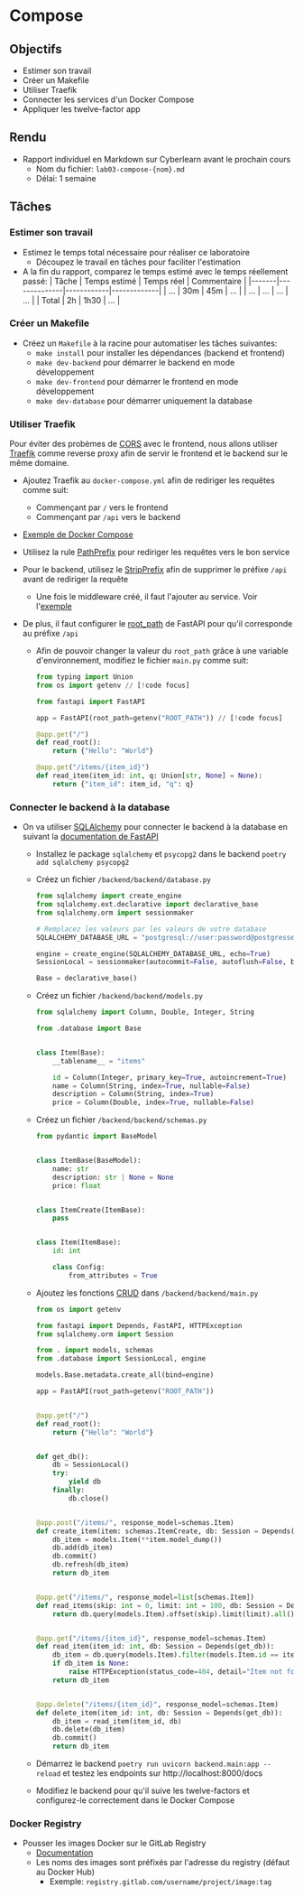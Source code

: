 # Compose

## Objectifs

- Estimer son travail
- Créer un Makefile
- Utiliser Traefik
- Connecter les services d'un Docker Compose
- Appliquer les twelve-factor app

## Rendu

- Rapport individuel en Markdown sur Cyberlearn avant le prochain cours
  - Nom du fichier: `lab03-compose-{nom}.md`
  - Délai: 1 semaine

## Tâches

### Estimer son travail

- Estimez le temps total nécessaire pour réaliser ce laboratoire
  - Découpez le travail en tâches pour faciliter l'estimation
- A la fin du rapport, comparez le temps estimé avec le temps réellement passé:
  | Tâche | Temps estimé | Temps réel | Commentaire |
  |-------|--------------|------------|-------------|
  | ... | 30m | 45m | ... |
  | ... | ... | ... | ... |
  | Total | 2h | 1h30 | ... |

### Créer un Makefile

- Créez un `Makefile` à la racine pour automatiser les tâches suivantes:
  - `make install` pour installer les dépendances (backend et frontend)
  - `make dev-backend` pour démarrer le backend en mode développement
  - `make dev-frontend` pour démarrer le frontend en mode développement
  - `make dev-database` pour démarrer uniquement la database

### Utiliser Traefik

Pour éviter des probèmes de [CORS](https://developer.mozilla.org/fr/docs/Web/HTTP/CORS) avec le frontend, nous allons utiliser [Traefik](https://doc.traefik.io/traefik/) comme reverse proxy afin de servir le frontend et le backend sur le même domaine.

- Ajoutez Traefik au `docker-compose.yml` afin de rediriger les requêtes comme suit:
  - Commençant par `/` vers le frontend
  - Commençant par `/api` vers le backend
- [Exemple de Docker Compose](https://doc.traefik.io/traefik/user-guides/docker-compose/basic-example/)
- Utilisez la rule [PathPrefix](https://doc.traefik.io/traefik/routing/routers/#rule) pour rediriger les requêtes vers le bon service
- Pour le backend, utilisez le [StripPrefix](https://doc.traefik.io/traefik/middlewares/http/stripprefix/) afin de supprimer le préfixe `/api` avant de rediriger la requête
  - Une fois le middleware créé, il faut l'ajouter au service. Voir l'[exemple](https://doc.traefik.io/traefik/middlewares/http/overview/#configuration-example)
- De plus, il faut configurer le [root_path](https://fastapi.tiangolo.com/advanced/behind-a-proxy/) de FastAPI pour qu'il corresponde au préfixe `/api`

  - Afin de pouvoir changer la valeur du `root_path` grâce à une variable d'environnement, modifiez le fichier `main.py` comme suit:

    ```python
    from typing import Union
    from os import getenv // [!code focus]

    from fastapi import FastAPI

    app = FastAPI(root_path=getenv("ROOT_PATH")) // [!code focus]

    @app.get("/")
    def read_root():
        return {"Hello": "World"}

    @app.get("/items/{item_id}")
    def read_item(item_id: int, q: Union[str, None] = None):
        return {"item_id": item_id, "q": q}
    ```

### Connecter le backend à la database

- On va utiliser [SQLAlchemy](https://www.sqlalchemy.org/) pour connecter le backend à la database en suivant la [documentation de FastAPI](https://fastapi.tiangolo.com/tutorial/sql-databases/)

  - Installez le package `sqlalchemy` et `psycopg2` dans le backend
    `poetry add sqlalchemy psycopg2`
  - Créez un fichier `/backend/backend/database.py`

    ```python
    from sqlalchemy import create_engine
    from sqlalchemy.ext.declarative import declarative_base
    from sqlalchemy.orm import sessionmaker

    # Remplacez les valeurs par les valeurs de votre database
    SQLALCHEMY_DATABASE_URL = "postgresql://user:password@postgresserver/db"

    engine = create_engine(SQLALCHEMY_DATABASE_URL, echo=True)
    SessionLocal = sessionmaker(autocommit=False, autoflush=False, bind=engine)

    Base = declarative_base()
    ```

  - Créez un fichier `/backend/backend/models.py`

    ```python
    from sqlalchemy import Column, Double, Integer, String

    from .database import Base


    class Item(Base):
        __tablename__ = "items"

        id = Column(Integer, primary_key=True, autoincrement=True)
        name = Column(String, index=True, nullable=False)
        description = Column(String, index=True)
        price = Column(Double, index=True, nullable=False)
    ```

  - Créez un fichier `/backend/backend/schemas.py`

    ```python
    from pydantic import BaseModel


    class ItemBase(BaseModel):
        name: str
        description: str | None = None
        price: float


    class ItemCreate(ItemBase):
        pass


    class Item(ItemBase):
        id: int

        class Config:
            from_attributes = True
    ```

  - Ajoutez les fonctions [CRUD](https://developer.mozilla.org/fr/docs/Glossary/CRUD) dans `/backend/backend/main.py`

    ```python
    from os import getenv

    from fastapi import Depends, FastAPI, HTTPException
    from sqlalchemy.orm import Session

    from . import models, schemas
    from .database import SessionLocal, engine

    models.Base.metadata.create_all(bind=engine)

    app = FastAPI(root_path=getenv("ROOT_PATH"))


    @app.get("/")
    def read_root():
        return {"Hello": "World"}


    def get_db():
        db = SessionLocal()
        try:
            yield db
        finally:
            db.close()


    @app.post("/items/", response_model=schemas.Item)
    def create_item(item: schemas.ItemCreate, db: Session = Depends(get_db)):
        db_item = models.Item(**item.model_dump())
        db.add(db_item)
        db.commit()
        db.refresh(db_item)
        return db_item


    @app.get("/items/", response_model=list[schemas.Item])
    def read_items(skip: int = 0, limit: int = 100, db: Session = Depends(get_db)):
        return db.query(models.Item).offset(skip).limit(limit).all()


    @app.get("/items/{item_id}", response_model=schemas.Item)
    def read_item(item_id: int, db: Session = Depends(get_db)):
        db_item = db.query(models.Item).filter(models.Item.id == item_id).first()
        if db_item is None:
            raise HTTPException(status_code=404, detail="Item not found")
        return db_item


    @app.delete("/items/{item_id}", response_model=schemas.Item)
    def delete_item(item_id: int, db: Session = Depends(get_db)):
        db_item = read_item(item_id, db)
        db.delete(db_item)
        db.commit()
        return db_item
    ```

  - Démarrez le backend `poetry run uvicorn backend.main:app --reload` et testez les endpoints sur http://localhost:8000/docs
  - Modifiez le backend pour qu'il suive les twelve-factors et configurez-le correctement dans le Docker Compose

### Docker Registry

- Pousser les images Docker sur le GitLab Registry
  - [Documentation](https://docs.gitlab.com/ee/user/packages/container_registry/)
  - Les noms des images sont préfixés par l'adresse du registry (défaut au Docker Hub)
    - Exemple: `registry.gitlab.com/username/project/image:tag`
